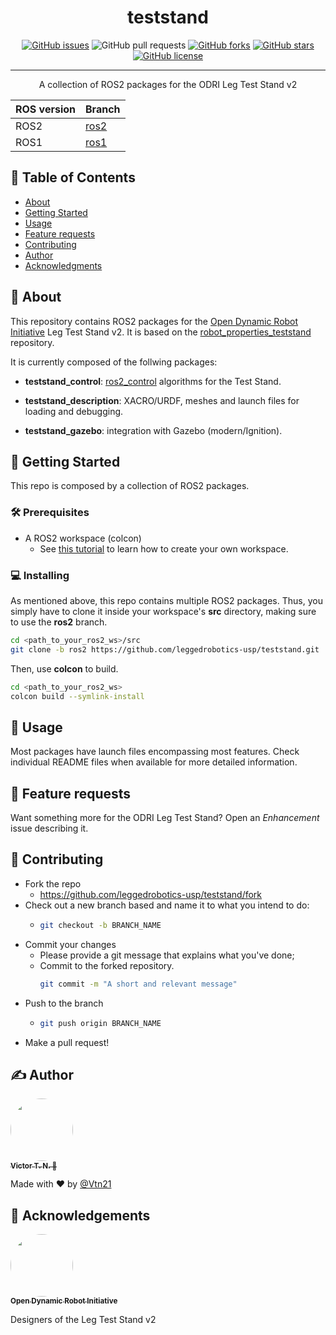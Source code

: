 <!-- <p align="center">
  <a href="" rel="noopener">
 <img width=200px height=200px src="https://i.imgur.com/6wj0hh6.jpg" alt="Project logo"></a>
</p> -->

<h1 align="center">teststand</h1>

<div align="center">

  [![GitHub issues](https://img.shields.io/github/issues/leggedrobotics-usp/teststand)](https://github.com/leggedrobotics-usp/teststand/issues)
  ![GitHub pull requests](https://img.shields.io/github/issues-pr/leggedrobotics-usp/teststand)
  [![GitHub forks](https://img.shields.io/github/forks/leggedrobotics-usp/teststand)](https://github.com/leggedrobotics-usp/teststand/network)
  [![GitHub stars](https://img.shields.io/github/stars/leggedrobotics-usp/teststand)](https://github.com/leggedrobotics-usp/teststand/stargazers)
  [![GitHub license](https://img.shields.io/github/license/leggedrobotics-usp/teststand)](https://github.com/leggedrobotics-usp/teststand/blob/main/LICENSE)

</div>

---

<p align="center"> A collection of ROS2 packages for the ODRI Leg Test Stand v2
    <br>
</p>

ROS version | Branch
-- | --
ROS2 | [ros2](https://github.com/leggedrobotics-usp/teststand/tree/ros2)
ROS1 | [ros1](https://github.com/leggedrobotics-usp/teststand/tree/ros1)

## 📝 Table of Contents
- [About](#about)
- [Getting Started](#getting_started)
- [Usage](#usage)
- [Feature requests](#feature_requests)
- [Contributing](#contributing)
- [Author](#author)
- [Acknowledgments](#acknowledgement)

## 🧐 About <a name = "about"></a>

This repository contains ROS2 packages for the [Open Dynamic Robot Initiative](https://open-dynamic-robot-initiative.github.io/) Leg Test Stand v2. It is based on the [robot_properties_teststand](https://github.com/open-dynamic-robot-initiative/robot_properties_teststand) repository.

It is currently composed of the follwing packages:

- **teststand_control**: [ros2_control](https://control.ros.org/rolling/index.html) algorithms for the Test Stand.

- **teststand_description**: XACRO/URDF, meshes and launch files for loading and debugging.

- **teststand_gazebo**: integration with Gazebo (modern/Ignition).

## 🏁 Getting Started <a name = "getting_started"></a>
This repo is composed by a collection of ROS2 packages.

### 🛠 Prerequisites

- A ROS2 workspace (colcon)
    - See [this tutorial](https://docs.ros.org/en/rolling/Tutorials/Beginner-Client-Libraries/Creating-A-Workspace/Creating-A-Workspace.html) to learn how to create your own workspace.

### 💻 Installing

As mentioned above, this repo contains multiple ROS2 packages. Thus, you simply have to clone it inside your workspace's **src** directory, making sure to use the **ros2** branch.

```bash
cd <path_to_your_ros2_ws>/src
git clone -b ros2 https://github.com/leggedrobotics-usp/teststand.git
```

Then, use **colcon** to build.

```bash
cd <path_to_your_ros2_ws>
colcon build --symlink-install
```

## 🎈 Usage <a name="usage"></a>

Most packages have launch files encompassing most features. Check individual README files when available for more detailed information.

## 🔋 Feature requests <a name="feature_requests"></a>

Want something more for the ODRI Leg Test Stand? Open an *Enhancement* issue describing it.

## 🤝 Contributing <a name="contributing"></a>

- Fork the repo
  - <https://github.com/leggedrobotics-usp/teststand/fork>
- Check out a new branch based and name it to what you intend to do:
  - ````bash
    git checkout -b BRANCH_NAME
    ````
- Commit your changes
  - Please provide a git message that explains what you've done;
  - Commit to the forked repository.
    ````bash
    git commit -m "A short and relevant message"
    ````
- Push to the branch
  - ````bash
    git push origin BRANCH_NAME
    ````
- Make a pull request!

## ✍️ Author <a name = "author"></a>

<a href="https://github.com/Vtn21">
 <img style="border-radius: 50%;" src="https://avatars.githubusercontent.com/u/13922299?s=460&u=2e2554bb02cc92028e5cba651b04459afd3c84fd&v=4" width="100px;" alt=""/>
 <br />
 <sub><b>Victor T. N. 🤖</b></sub></a>

Made with ❤️ by [@Vtn21](https://github.com/Vtn21)

## 🎉 Acknowledgements <a name = "acknowledgement"></a>

<a href="https://github.com/open-dynamic-robot-initiative">
 <img style="border-radius: 50%;" src="https://avatars.githubusercontent.com/u/54143164?s=200&v=4" width="100px;" alt=""/>
 <br />
 <sub><b>Open Dynamic Robot Initiative</b></sub></a>

 Designers of the Leg Test Stand v2

<!-- [![Gmail Badge](https://img.shields.io/badge/-victor.noppeney@usp.br-c14438?style=flat-square&logo=Gmail&logoColor=white&link=mailto:victor.noppeney@usp.br)](mailto:victor.noppeney@usp.br) -->

<!-- -  - Idea & Initial work -->

<!-- See also the list of [contributors](https://github.com/kylelobo/The-Documentation-Compendium/contributors) who participated in this project. -->